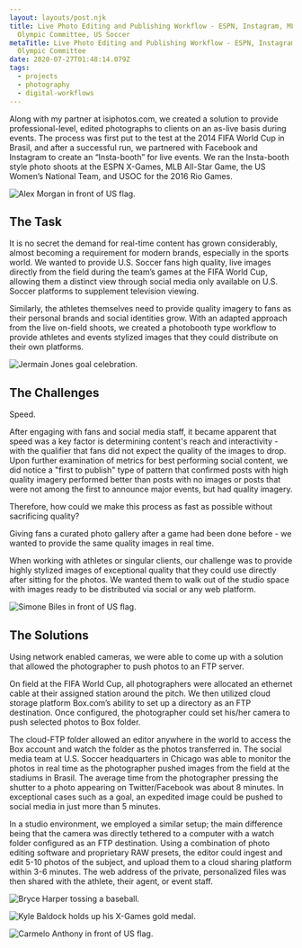 ```yaml
---
layout: layouts/post.njk
title: Live Photo Editing and Publishing Workflow - ESPN, Instagram, MLB, US
  Olympic Committee, US Soccer
metaTitle: Live Photo Editing and Publishing Workflow - ESPN, Instagram, US
  Olympic Committee
date: 2020-07-27T01:48:14.079Z
tags:
  - projects
  - photography
  - digital-workflows
---
```

Along with my partner at isiphotos.com, we created a solution to provide professional-level, edited photographs to clients on an as-live basis during events. The process was first put to the test at the 2014 FIFA World Cup in Brasil, and after a successful run, we partnered with Facebook and Instagram to create an “Insta-booth” for live events. We ran the Insta-booth style photo shoots at the ESPN X-Games, MLB All-Star Game, the US Women’s National Team, and USOC for the 2016 Rio Games.

![Alex Morgan in front of US flag.](/images/alex-m.jpg "Alex Morgan of the USWNT. Photo by John Todd & Phillip Faniola")

## The Task

It is no secret the demand for real-time content has grown considerably, almost becoming a requirement for modern brands, especially in the sports world. We wanted to provide U.S. Soccer fans high quality, live images directly from the field during the team’s games at the FIFA World Cup, allowing them a distinct view through social media only available on U.S. Soccer platforms to supplement television viewing.

Similarly, the athletes themselves need to provide quality imagery to fans as their personal brands and social identities grow. With an adapted approach from the live on-field shoots, we created a photobooth type workflow to provide athletes and events stylized images that they could distribute on their own platforms.

![Jermain Jones goal celebration.](/images/jermain-j.jpeg "Jermain Jones in the 2010 FIFA World Cup. Photo by John Todd & Phillip Faniola")

## The Challenges

Speed.

After engaging with fans and social media staff, it became apparent that speed was a key factor is determining content's reach and interactivity - with the qualifier that fans did not expect the quality of the images to drop. Upon further examination of metrics for best performing social content, we did notice a "first to publish" type of pattern that confirmed posts with high quality imagery performed better than posts with no images or posts that were not among the first to announce major events, but had quality imagery.

Therefore, how could we make this process as fast as possible without sacrificing quality?

Giving fans a curated photo gallery after a game had been done before - we wanted to provide the same quality images in real time.

When working with athletes or singular clients, our challenge was to provide highly stylized images of exceptional quality that they could use directly after sitting for the photos. We wanted them to walk out of the studio space with images ready to be distributed via social or any web platform.

![Simone Biles in front of US flag.](/images/simone.jpeg "Simone Biles before the 2014 Rio Olympics. Photo by John Dorton & Phillip Faniola")

## The Solutions

Using network enabled cameras, we were able to come up with a solution that allowed the photographer to push photos to an FTP server.

On field at the FIFA World Cup, all photographers were allocated an ethernet cable at their assigned station around the pitch. We then utilized cloud storage platform Box.com’s ability to set up a directory as an FTP destination. Once configured, the photographer could set his/her camera to push selected photos to Box folder. 

The cloud-FTP folder allowed an editor anywhere in the world to access the Box account and watch the folder as the photos transferred in. The social media team at U.S. Soccer headquarters in Chicago was able to monitor the photos in real time as the photographer pushed images from the field at the stadiums in Brasil. The average time from the photographer pressing the shutter to a photo appearing on Twitter/Facebook was about 8 minutes. In exceptional cases such as a goal, an expedited image could be pushed to social media in just more than 5 minutes.

In a studio environment, we employed a similar setup; the main difference being that the camera was directly tethered to a computer with a watch folder configured as an FTP destination. Using a combination of photo editing software and proprietary RAW presets, the editor could ingest and edit 5-10 photos of the subject, and upload them to a cloud sharing platform within 3-6 minutes. The web address of the private, personalized files was then shared with the athlete, their agent, or event staff.

![Bryce Harper tossing a baseball.](/images/harper-mlb.jpeg "Bryce Harper before the 2015 MLB All-Star Game. Photo by John Todd & Phillip Faniola")



![Kyle Baldock holds up his X-Games gold medal.](/images/baldock-xgames.jpeg "Kyle Baldock displays his BMX X-Games gold medal. Photo by John Todd & Phillip Faniola")



![Carmelo Anthony in front of US flag.](/images/melo-usabb.jpeg "Carmelo Anthony before the 2014 Rio Olympic Games. Photo by John Dorton & Phillip Faniola & Scott Myers")